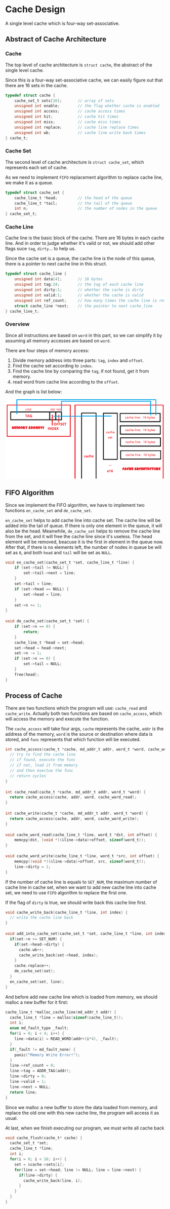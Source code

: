 # Cache Design

A single level cache which is four-way set-associative.

## Abstract of Cache Architecture

### Cache

The top level of cache architecture is `struct cache`, the abstract of the single level cache.

Since this is a four-way set-associative cache, we can easily figure out that there are 16 sets in the cache.

```C
typedef struct cache {
    cache_set_t sets[16];       // array of sets
    unsigned int enable;        // the flag whether cache is enabled
    unsigned int access;        // cache access times
    unsigned int hit;           // cache hit times
    unsigned int miss;          // cache miss times
    unsigned int replace;       // cache line replace times
    unsigned int wb;            // cache line write back times
} cache_t;
```

### Cache Set

The second level of cache architecture is `struct cache_set`, which represents each set of cache.

As we need to implement `FIFO` replacement algorithm to replace cache line, we make it as a queue.

```C
typedef struct cache_set {
    cache_line_t *head;         // the head of the queue
    cache_line_t *tail;         // the tail of the queue
    int n;                      // the number of nodes in the queue
} cache_set_t;
```

### Cache Line

Cache line is the basic block of the cache. There are 16 bytes in each cache line. And in order to judge whether it's vaild or not, we should add other flags suce `tag`, `dirty`... to help us.

Since the cache set is a queue, the cache line is the node of this queue, there is a pointer to next cache line in this struct.

```C
typedef struct cache_line {
    unsigned int data[4];       // 16 bytes
    unsigned int tag:24;        // the tag of each cache line
    unsigned int dirty:1;       // whether the cache is dirty
    unsigned int valid:1;       // whether the cache is valid
    unsigned int ref_count;     // how many times the cache line is ref
    struct cache_line *next;    // the pointer to next cache_line
} cache_line_t;
```

### Overview

Since all instructions are based on `word` in this part, so we can simplify it by assuming all memory accesses are based on `word`.

There are four steps of memory access:

1. Divide memory address into three parts: `tag`, `index` and `offset`.
2. Find the cache set according to `index`.
3. Find the cache line by comparing the `tag`, if not found, get it from memory.
4. read word from cache line according to the `offset`.

And the graph is list below:

![Architecture](./architecture.png)

## FIFO Algorithm

Since we implement the FIFO algorithm, we have to implement two functions `en_cache_set` and `de_cache_set`.

`en_cache_set` helps to add cache line into cache set. The cache line will be added into the tail of queue. If there is only one element in the queue, it will also be the head. Meanwhile, `de_cache_set` helps to remove the cache line from the set, and it will free the cache line since it's useless. The head element will be removed, beacuse it is the first in element in the queue now. After that, if there is no elements left, the number of nodes in queue be will set as `0`, and both `head` and `tail` will be set as `NULL`.

```C
void en_cache_set(cache_set_t *set, cache_line_t *line) {
    if (set->tail != NULL) {
        set->tail->next = line;
    }
    set->tail = line;
    if (set->head == NULL) {
        set->head = line;
    }
    set->n += 1;
}

void de_cache_set(cache_set_t *set) {
    if (set->n == 0) {
        return;
    }
    cache_line_t *head = set->head;
    set->head = head->next;
    set->n -= 1;
    if (set->n == 0) {
        set->tail = NULL;
    }
    free(head);
}
```

## Process of Cache

There are two functions which the program will use: `cache_read` and `cache_write`. Actually both two functions are based on `cache_access`, which will access the memory and execute the function.

The `cache_access` will take four args, `cache` represents the cache, `addr` is the address of the memory, `word` is the source or destination where data is stored, and `func` represents that which function will be executed.

```C
int cache_access(cache_t *cache, md_addr_t addr, word_t *word, cache_word_func func) {
  // try to find the cache line
  // if found, execute the func
  // if not, load it from memory
  // and then exectue the func
  // return cycles
}

int cache_read(cache_t *cache, md_addr_t addr, word_t *word) {
  return cache_access(cache, addr, word, cache_word_read);
}

int cache_write(cache_t *cache, md_addr_t addr, word_t *word) {
  return cache_access(cache, addr, word, cache_word_write);
}

void cache_word_read(cache_line_t *line, word_t *dst, int offset) {
    memcpy(dst, (void *)(&line->data)+offset, sizeof(word_t));   
}

void cache_word_write(cache_line_t *line, word_t *src, int offset) {
    memcpy((void *)(&line->data)+offset, src, sizeof(word_t));
    line->dirty = 1;
}
```

If the number of cache line is equals to `SET_NUM`, the maximum  number of cache line in cache set, when we want to add new cache line into cache set, we need to use `FIFO` algorithm to replace the first one.

If the flag of `dirty` is true, we should write back this cache line first.

```C
void cache_write_back(cache_line_t *line, int index) {
  // write the cache line back
}

void add_into_cache_set(cache_set_t *set, cache_line_t *line, int index) {
  if(set->n >= SET_NUM) {
    if(set->head->dirty) {
      cache.wb++;
      cache_write_back(set->head, index);
    }
    cache.replace++;
    de_cache_set(set);
  }
  en_cache_set(set, line);
}
```

And before add new cache line which is loaded from memory, we should malloc a new buffer for it first:

```C
cache_line_t *malloc_cache_line(md_addr_t addr) {
  cache_line_t *line = malloc(sizeof(cache_line_t));
  int i;
  enum md_fault_type _fault;    
  for(i = 0; i < 4; i++) {
    line->data[i] = READ_WORD(addr+(i*4), _fault);
  }
  if(_fault != md_fault_none) {
    panic("Memory Write Error!");
  }
  line->ref_count = 0;
  line->tag = ADDR_TAG(addr);
  line->dirty = 0;
  line->valid = 1;
  line->next = NULL;
  return line;
}
```

Since we malloc a new buffer to store the data loaded from memory, and replace the old one with this new cache line, the program will access it as usual.

At last, when we finish executing our program, we must write all cache back

```C
void cache_flush(cache_t* cache) {
  cache_set_t *set;
  cache_line_t *line;
  int i;
  for(i = 0; i < 16; i++) {
    set = &cache->sets[i];
    for(line = set->head; line != NULL; line = line->next) {
      if(line->dirty) {
        cache_write_back(line, i);
      }
    }
  }
}
```
